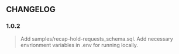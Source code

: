 ## CHANGELOG

### 1.0.2
> Add samples/recap-hold-requests_schema.sql.
> Add necessary envrionment variables in .env for running locally.